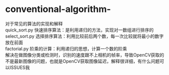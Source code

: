 # conventional-algorithm-
对于常见的算法的实现和解释                                                                                                         
quick_sort.py 快速排序算法：是利用递归的方法，实现对一数组进行排序的                                                                   
select_sort.py 选择排序算法：利用比较前后两个数，每一次比较就将最小的数字放在前面                                                         
factorial.py 阶乘的计算：利用递归的思想，计算一个数的阶乘                                                                             
解决在做图像分类或检测时，识别的速度跟不上相机的帧率，导致OpenCV获取的不是最新图像的问题，也就是OpenCV获取图像延迟，解释很详细，有什么问题可以ISSUES我
